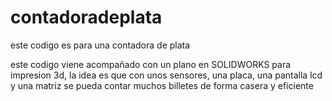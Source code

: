 # contadoradeplata
este codigo es para una contadora de plata

este codigo viene acompañado con un plano en SOLIDWORKS para impresion 3d, la idea es que con unos sensores, una placa, una pantalla lcd y una matriz se pueda contar muchos billetes de forma casera y eficiente
